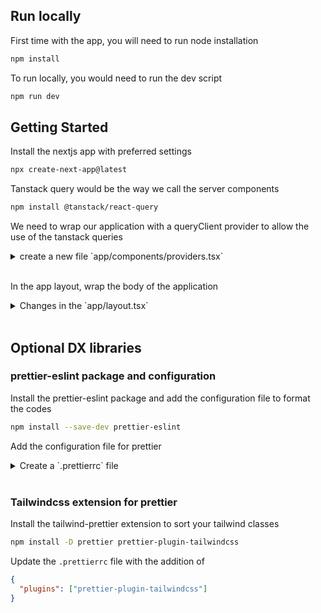 ## Run locally

First time with the app, you will need to run node installation

```bash
npm install
```

To run locally, you would need to run the dev script

```bash
npm run dev
```

## Getting Started

Install the nextjs app with preferred settings

```bash
npx create-next-app@latest
```

Tanstack query would be the way we call the server components

```bash
npm install @tanstack/react-query
```

We need to wrap our application with a queryClient provider to allow the use of the tanstack queries

<details>
<summary>create a new file `app/components/providers.tsx`</summary>

```typescript
"use client";

import { QueryClient, QueryClientProvider } from "@tanstack/react-query";
import { ReactNode } from "react";

const queryClient = new QueryClient();

type IProvidersProps = {
  children: ReactNode;
};

function Providers({ children }: IProvidersProps) {
  return (
    <QueryClientProvider client={queryClient}>{children}</QueryClientProvider>
  );
}

export default Providers;
```

</details>

<br />

In the app layout, wrap the body of the application

<details>
<summary>
Changes in the `app/layout.tsx`
</summary>

```typescript
<html lang="en">
  <Providers>
    <body>{children}</body>
  </Providers>
</html>
```

</details>

<br />

## Optional DX libraries

### prettier-eslint package and configuration

Install the prettier-eslint package and add the configuration file to format the codes

```bash
npm install --save-dev prettier-eslint
```

Add the configuration file for prettier

<details>
<summary>
Create a `.prettierrc` file</summary>

```json
{
  "trailingComma": "es5",
  "tabWidth": 2,
  "semi": false,
  "singleQuote": true
}
```

</details>

<br/>

### Tailwindcss extension for prettier

Install the tailwind-prettier extension to sort your tailwind classes

```bash
npm install -D prettier prettier-plugin-tailwindcss
```

Update the `.prettierrc` file with the addition of

```json
{
  "plugins": ["prettier-plugin-tailwindcss"]
}
```
